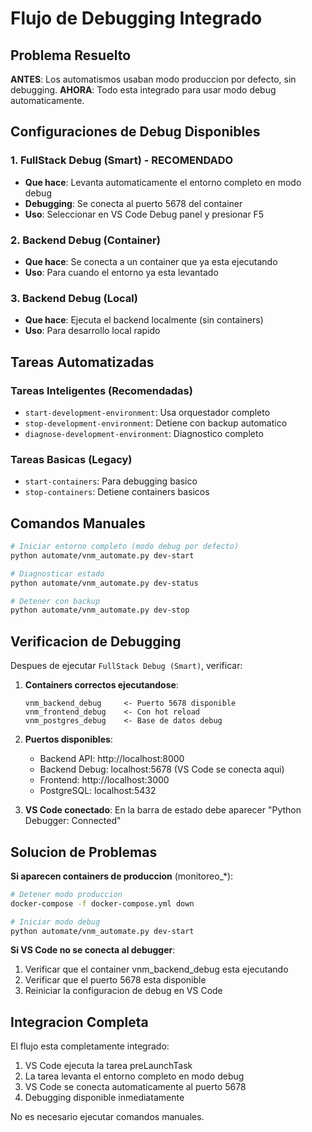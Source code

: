 # Flujo de Debugging Integrado

## Problema Resuelto

**ANTES**: Los automatismos usaban modo produccion por defecto, sin debugging.
**AHORA**: Todo esta integrado para usar modo debug automaticamente.

## Configuraciones de Debug Disponibles

### 1. FullStack Debug (Smart) - RECOMENDADO
- **Que hace**: Levanta automaticamente el entorno completo en modo debug
- **Debugging**: Se conecta al puerto 5678 del container
- **Uso**: Seleccionar en VS Code Debug panel y presionar F5

### 2. Backend Debug (Container)
- **Que hace**: Se conecta a un container que ya esta ejecutando
- **Uso**: Para cuando el entorno ya esta levantado

### 3. Backend Debug (Local)
- **Que hace**: Ejecuta el backend localmente (sin containers)
- **Uso**: Para desarrollo local rapido

## Tareas Automatizadas

### Tareas Inteligentes (Recomendadas)
- `start-development-environment`: Usa orquestador completo
- `stop-development-environment`: Detiene con backup automatico
- `diagnose-development-environment`: Diagnostico completo

### Tareas Basicas (Legacy)
- `start-containers`: Para debugging basico
- `stop-containers`: Detiene containers basicos

## Comandos Manuales

```bash
# Iniciar entorno completo (modo debug por defecto)
python automate/vnm_automate.py dev-start

# Diagnosticar estado
python automate/vnm_automate.py dev-status

# Detener con backup
python automate/vnm_automate.py dev-stop
```

## Verificacion de Debugging

Despues de ejecutar `FullStack Debug (Smart)`, verificar:

1. **Containers correctos ejecutandose**:
   ```
   vnm_backend_debug     <- Puerto 5678 disponible
   vnm_frontend_debug    <- Con hot reload
   vnm_postgres_debug    <- Base de datos debug
   ```

2. **Puertos disponibles**:
   - Backend API: http://localhost:8000
   - Backend Debug: localhost:5678 (VS Code se conecta aqui)
   - Frontend: http://localhost:3000
   - PostgreSQL: localhost:5432

3. **VS Code conectado**: En la barra de estado debe aparecer "Python Debugger: Connected"

## Solucion de Problemas

**Si aparecen containers de produccion** (monitoreo_*):
```bash
# Detener modo produccion
docker-compose -f docker-compose.yml down

# Iniciar modo debug
python automate/vnm_automate.py dev-start
```

**Si VS Code no se conecta al debugger**:
1. Verificar que el container vnm_backend_debug esta ejecutando
2. Verificar que el puerto 5678 esta disponible
3. Reiniciar la configuracion de debug en VS Code

## Integracion Completa

El flujo esta completamente integrado:
1. VS Code ejecuta la tarea preLaunchTask
2. La tarea levanta el entorno completo en modo debug
3. VS Code se conecta automaticamente al puerto 5678
4. Debugging disponible inmediatamente

No es necesario ejecutar comandos manuales.